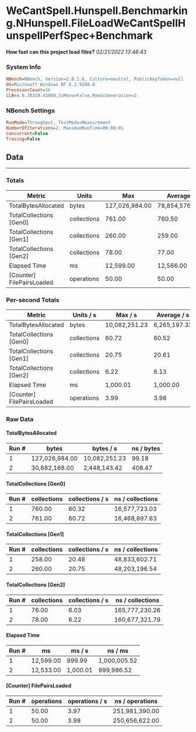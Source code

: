 ﻿# WeCantSpell.Hunspell.Benchmarking.NHunspell.FileLoadWeCantSpellHunspellPerfSpec+Benchmark
__How fast can this project load files?__
_02/21/2022 13:46:43_
### System Info
```ini
NBench=NBench, Version=2.0.1.0, Culture=neutral, PublicKeyToken=null
OS=Microsoft Windows NT 6.2.9200.0
ProcessorCount=16
CLR=4.0.30319.42000,IsMono=False,MaxGcGeneration=2
```

### NBench Settings
```ini
RunMode=Throughput, TestMode=Measurement
NumberOfIterations=2, MaximumRunTime=00:00:01
Concurrent=False
Tracing=False
```

## Data
-------------------

### Totals
|          Metric |           Units |             Max |         Average |             Min |          StdDev |
|---------------- |---------------- |---------------- |---------------- |---------------- |---------------- |
|TotalBytesAllocated |           bytes |  127,026,984.00 |   78,854,576.00 |   30,682,168.00 |   68,126,072.73 |
|TotalCollections [Gen0] |     collections |          761.00 |          760.50 |          760.00 |            0.71 |
|TotalCollections [Gen1] |     collections |          260.00 |          259.00 |          258.00 |            1.41 |
|TotalCollections [Gen2] |     collections |           78.00 |           77.00 |           76.00 |            1.41 |
|    Elapsed Time |              ms |       12,599.00 |       12,566.00 |       12,533.00 |           46.67 |
|[Counter] FilePairsLoaded |      operations |           50.00 |           50.00 |           50.00 |            0.00 |

### Per-second Totals
|          Metric |       Units / s |         Max / s |     Average / s |         Min / s |      StdDev / s |
|---------------- |---------------- |---------------- |---------------- |---------------- |---------------- |
|TotalBytesAllocated |           bytes |   10,082,251.23 |    6,265,197.33 |    2,448,143.42 |    5,398,129.40 |
|TotalCollections [Gen0] |     collections |           60.72 |           60.52 |           60.32 |            0.28 |
|TotalCollections [Gen1] |     collections |           20.75 |           20.61 |           20.48 |            0.19 |
|TotalCollections [Gen2] |     collections |            6.22 |            6.13 |            6.03 |            0.14 |
|    Elapsed Time |              ms |        1,000.01 |        1,000.00 |          999.99 |            0.01 |
|[Counter] FilePairsLoaded |      operations |            3.99 |            3.98 |            3.97 |            0.01 |

### Raw Data
#### TotalBytesAllocated
|           Run # |           bytes |       bytes / s |      ns / bytes |
|---------------- |---------------- |---------------- |---------------- |
|               1 |  127,026,984.00 |   10,082,251.23 |           99.18 |
|               2 |   30,682,168.00 |    2,448,143.42 |          408.47 |

#### TotalCollections [Gen0]
|           Run # |     collections | collections / s |ns / collections |
|---------------- |---------------- |---------------- |---------------- |
|               1 |          760.00 |           60.32 |   16,577,723.03 |
|               2 |          761.00 |           60.72 |   16,468,897.63 |

#### TotalCollections [Gen1]
|           Run # |     collections | collections / s |ns / collections |
|---------------- |---------------- |---------------- |---------------- |
|               1 |          258.00 |           20.48 |   48,833,602.71 |
|               2 |          260.00 |           20.75 |   48,203,196.54 |

#### TotalCollections [Gen2]
|           Run # |     collections | collections / s |ns / collections |
|---------------- |---------------- |---------------- |---------------- |
|               1 |           76.00 |            6.03 |  165,777,230.26 |
|               2 |           78.00 |            6.22 |  160,677,321.79 |

#### Elapsed Time
|           Run # |              ms |          ms / s |         ns / ms |
|---------------- |---------------- |---------------- |---------------- |
|               1 |       12,599.00 |          999.99 |    1,000,005.52 |
|               2 |       12,533.00 |        1,000.01 |      999,986.52 |

#### [Counter] FilePairsLoaded
|           Run # |      operations |  operations / s | ns / operations |
|---------------- |---------------- |---------------- |---------------- |
|               1 |           50.00 |            3.97 |  251,981,390.00 |
|               2 |           50.00 |            3.99 |  250,656,622.00 |


